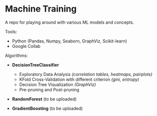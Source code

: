 # Machine Training

A repo for playing around with various ML models and concepts.

Tools:
* Python (Pandas, Numpy, Seaborn, GraphViz, Scikit-learn)
* Google Collab

Algorithms:

* **DecisionTreeClassifier**
  * Exploratory Data Analysis *(correlation tables, heatmaps, pairplots)* 
  * KFold Cross-Validation with different criterion *(gini, entropy)*
  * Decision Tree Visualization *(GraphViz)*
  * Pre-pruning and Post-pruning  
 
* **RandomForest** (to be uploaded)
* **GradientBoosting** (to be uploaded)
